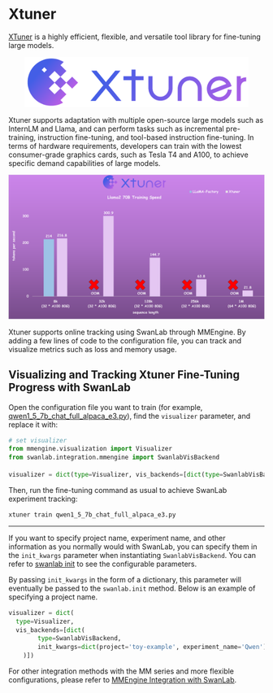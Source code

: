 # Xtuner

[XTuner](https://github.com/InternLM/xtuner) is a highly efficient, flexible, and versatile tool library for fine-tuning large models.

<div align="center">
<img src="/assets/integration-xtuner.png" width=440>
</div>

Xtuner supports adaptation with multiple open-source large models such as InternLM and Llama, and can perform tasks such as incremental pre-training, instruction fine-tuning, and tool-based instruction fine-tuning. In terms of hardware requirements, developers can train with the lowest consumer-grade graphics cards, such as Tesla T4 and A100, to achieve specific demand capabilities of large models.

<div align="center">
<img src="/assets/integration-xtuner-intro.png">
</div>

Xtuner supports online tracking using SwanLab through MMEngine. By adding a few lines of code to the configuration file, you can track and visualize metrics such as loss and memory usage.

## Visualizing and Tracking Xtuner Fine-Tuning Progress with SwanLab

Open the configuration file you want to train (for example, [qwen1_5_7b_chat_full_alpaca_e3.py](https://github.com/InternLM/xtuner/blob/main/xtuner/configs/qwen/qwen1_5/qwen1_5_7b_chat/qwen1_5_7b_chat_full_alpaca_e3.py)), find the `visualizer` parameter, and replace it with:

```python
# set visualizer
from mmengine.visualization import Visualizer
from swanlab.integration.mmengine import SwanlabVisBackend

visualizer = dict(type=Visualizer, vis_backends=[dict(type=SwanlabVisBackend)])
```

Then, run the fine-tuning command as usual to achieve SwanLab experiment tracking:

```bash
xtuner train qwen1_5_7b_chat_full_alpaca_e3.py
```

---

If you want to specify project name, experiment name, and other information as you normally would with SwanLab, you can specify them in the `init_kwargs` parameter when instantiating `SwanlabVisBackend`. You can refer to [swanlab init](https://github.com/SwanHubX/SwanLab/blob/main/swanlab/data/sdk.py#L71) to see the configurable parameters.

By passing `init_kwargs` in the form of a dictionary, this parameter will eventually be passed to the `swanlab.init` method. Below is an example of specifying a project name.

```python (5)
visualizer = dict(
  type=Visualizer,
  vis_backends=[dict(
        type=SwanlabVisBackend,
        init_kwargs=dict(project='toy-example', experiment_name='Qwen'),
    )])
```

For other integration methods with the MM series and more flexible configurations, please refer to [MMEngine Integration with SwanLab](https://docs.swanlab.cn/zh/guide_cloud/integration/integration-mmengine.html).